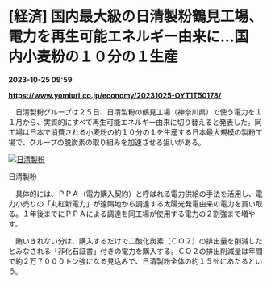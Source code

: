 # [経済] 国内最大級の日清製粉鶴見工場、電力を再生可能エネルギー由来に…国内小麦粉の１０分の１生産

**2023-10-25 09:59**

**https://www.yomiuri.co.jp/economy/20231025-OYT1T50178/**

　日清製粉グループは２５日、日清製粉の鶴見工場（神奈川県）で使う電力を１１月から、実質的にすべて再生可能エネルギー由来に切り替えると発表した。同工場は日本で消費される小麦粉の約１０分の１を生産する日本最大規模の製粉工場で、グループの脱炭素の取り組みを加速させる狙いがある。

[![日清製粉](https://www.yomiuri.co.jp/media/2023/10/20231025-OYT1I50125-1.jpg)](https://www.yomiuri.co.jp/pluralphoto/20231025-OYT1I50125/)

日清製粉

　具体的には、ＰＰＡ（電力購入契約）と呼ばれる電力供給の手法を活用し、電力小売りの「丸紅新電力」が遠隔地から調達する太陽光発電由来の電力を買い取る。１年後までにＰＰＡによる調達を同工場が使用する電力の２割強まで増やす。

　賄いきれない分は、購入するだけで二酸化炭素（ＣＯ２）の排出量を削減したとみなされる「非化石証書」付きの電力を購入する。ＣＯ２の排出削減量は年間で約２万７０００トン強になる見込みで、日清製粉全体の約１５％にあたるという。